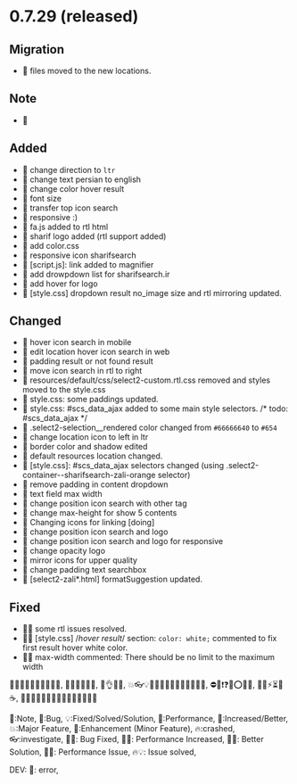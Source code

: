 # 0.7.29 (released)

## Migration

* 🚧 files moved to the new locations.

## Note

* 🚨

## Added

* 🎈 change direction to `ltr`
* 🎈 change text persian to english
* 🎈 change color hover result
* 🎈 font size
* 🎈 transfer top icon search
* 🎈 responsive :)
* 🎈 fa.js added to rtl html
* 🎈 sharif logo added (rtl support added)
* 🎈 add color.css 
* 🎈 responsive icon sharifsearch
* 🎈 [script.js]: link added to magnifier
* 🎈 add drowpdown list for sharifsearch.ir
* 🎈 add hover for logo
* 🎈 [style.css] dropdown result no_image size and rtl mirroring updated.

## Changed

* 🔷 hover icon search in mobile
* 🔷 edit location hover icon search in web
* 🔷 padding result or not found result
* 🔷 move icon search in rtl to right
* 🔷 resources/default/css/select2-custom.rtl.css removed and styles moved to the style.css
* 🔷 style.css: some paddings updated.
* 🔷 style.css: #scs_data_ajax added to some main style selectors.
  /* todo: #scs_data_ajax */
* 🔷 .select2-selection__rendered color changed from `#66666640` to `#654`
* 🔷 change location icon to left in ltr
* 🔷 border color and shadow edited
* 🔷 default resources location changed.
* 🔷 [style.css]: #scs_data_ajax selectors changed (using .select2-container--sharifsearch-zali-orange selector)
* 🔷 remove padding in content dropdown
* 🔷 text field max width
* 🔷 change position icon search with other tag
* 🔷 change max-height for show 5 contents
* 🔷 Changing icons for linking [doing]
* 🔷 change position icon search and logo
* 🔷 change position icon search and logo for responsive
* 🔷 change opacity logo
* 🔷 mirror icons for upper quality
* 🔷 change padding text searchbox
* 🔷 [select2-zali*.html] formatSuggestion updated.

## Fixed

* 🐛💡 some rtl issues resolved.
* 🐛💡 [style.css] /*hover result*/ section: `color: white;` commented to fix first result hover white color.
* 🐛💡 max-width commented: There should be no limit to the maximum width

🤸😂😉😋😜🤪😄😁😇🤩, 🤕🤔🙄😬😶😳, 🤲👌👏🤞, 💥👓💡🚀🎉🎯🥇🎃🎁🎈🔴🔵🔶🔷, ⛔🛑❗❓❌⭕✅❎, 🚨🚧⚡⏳🔥☕,
🌵🍀🌱🌿🌲🌳🍁🍂🐛🐢🦎🐥🐣🐌🦀

🚨:Note, 🐛:Bug, 💡:Fixed/Solved/Solution, 🎯:Performance, 🚀:Increased/Better, 💥:Major Feature, 🎈:Enhancement (Minor
Feature), 🔥:crashed, 👓:investigate, 🐛💡: Bug Fixed, 🎯🚀: Performance Increased, 🚀💡: Better Solution, 🎯🔥:
Performance Issue, 🔥💡: Issue solved,

DEV: 🛑: error, 
